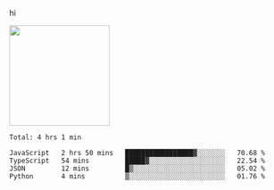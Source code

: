 hi

<img height="180em" src="https://github-readme-stats.vercel.app/api?username=AProductiveNerd&show_icons=true&hide_border=true&&count_private=true&include_all_commits=true" />

<!--START_SECTION:waka-->
```text
Total: 4 hrs 1 min

JavaScript   2 hrs 50 mins   █████████████████▓░░░░░░░   70.68 % 
TypeScript   54 mins         █████▓░░░░░░░░░░░░░░░░░░░   22.54 % 
JSON         12 mins         █▒░░░░░░░░░░░░░░░░░░░░░░░   05.02 % 
Python       4 mins          ▒░░░░░░░░░░░░░░░░░░░░░░░░   01.76 % 
```
<!--END_SECTION:waka-->

